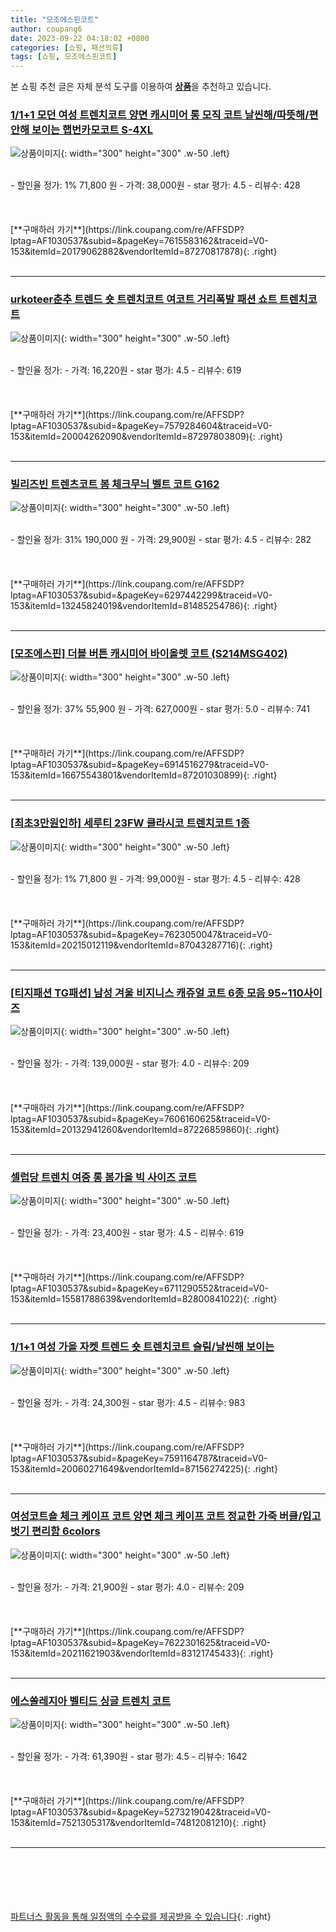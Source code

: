 ```yaml
---
title: "모조에스핀코트"
author: coupang6
date: 2023-09-22 04:18:02 +0800
categories: [쇼핑, 패션의류]
tags: [쇼핑, 모조에스핀코트]
---
```


본 쇼핑 추천 글은 자체 분석 도구를 이용하여 [**상품**](https://link.coupang.com/a/bao1ui)을 추천하고 있습니다.

### [1/1+1 모던 여성 트렌치코트 양면 캐시미어 롱 모직 코트 날씬해/따뜻해/편안해 보이는 햅번카모코트 S-4XL](https://link.coupang.com/re/AFFSDP?lptag=AF1030537&subid=&pageKey=7615583162&traceid=V0-153&itemId=20179062882&vendorItemId=87270817878)

![상품이미지](https://thumbnail9.coupangcdn.com/thumbnails/remote/230x230ex/image/vendor_inventory/a4b9/9df7afb77a700670b79d6351f80334ef6c928c3d9f26bc33c117aebb6a36.jpg){: width="300" height="300" .w-50 .left}


<br>
- 할인율 정가: 1%  71,800   원
- 가격: 38,000원
- star 평가: 4.5
- 리뷰수: 428
<br>
<br>
<br>
<br>
[**구매하러 가기**](https://link.coupang.com/re/AFFSDP?lptag=AF1030537&subid=&pageKey=7615583162&traceid=V0-153&itemId=20179062882&vendorItemId=87270817878){: .right}
<br>
<br>

---

### [urkoteer춘추 트렌드 숏 트렌치코트 여코트 거리폭발 패션 쇼트 트렌치코트](https://link.coupang.com/re/AFFSDP?lptag=AF1030537&subid=&pageKey=7579284604&traceid=V0-153&itemId=20004262090&vendorItemId=87297803809)

![상품이미지](https://thumbnail9.coupangcdn.com/thumbnails/remote/230x230ex/image/vendor_inventory/6e31/23328da4b1fc8519b3f307bf8a68f5b0a0e2e4a6a0acd242b272e6925f93.jpg){: width="300" height="300" .w-50 .left}


<br>
- 할인율 정가: 
- 가격: 16,220원
- star 평가: 4.5
- 리뷰수: 619
<br>
<br>
<br>
<br>
[**구매하러 가기**](https://link.coupang.com/re/AFFSDP?lptag=AF1030537&subid=&pageKey=7579284604&traceid=V0-153&itemId=20004262090&vendorItemId=87297803809){: .right}
<br>
<br>

---

### [빌리즈빈 트렌츠코트 봄 체크무늬 벨트 코트 G162](https://link.coupang.com/re/AFFSDP?lptag=AF1030537&subid=&pageKey=6297442299&traceid=V0-153&itemId=13245824019&vendorItemId=81485254786)

![상품이미지](https://thumbnail8.coupangcdn.com/thumbnails/remote/230x230ex/image/vendor_inventory/64c1/955d530bb56d82bab4a0420386969a16146e42ae4ee02f58087e78abf2c2.jpeg){: width="300" height="300" .w-50 .left}


<br>
- 할인율 정가: 31%  190,000   원
- 가격: 29,900원
- star 평가: 4.5
- 리뷰수: 282
<br>
<br>
<br>
<br>
[**구매하러 가기**](https://link.coupang.com/re/AFFSDP?lptag=AF1030537&subid=&pageKey=6297442299&traceid=V0-153&itemId=13245824019&vendorItemId=81485254786){: .right}
<br>
<br>

---

### [[모조에스핀] 더블 버튼 캐시미어 바이올렛 코트 (S214MSG402)](https://link.coupang.com/re/AFFSDP?lptag=AF1030537&subid=&pageKey=6914516279&traceid=V0-153&itemId=16675543801&vendorItemId=87201030899)

![상품이미지](https://thumbnail10.coupangcdn.com/thumbnails/remote/230x230ex/image/vendor_inventory/3e13/2bd2a88ac96099e8814fdf5bc487f20b86297b2b398ac810a6bcd0f40383.jpg){: width="300" height="300" .w-50 .left}


<br>
- 할인율 정가: 37%  55,900   원
- 가격: 627,000원
- star 평가: 5.0
- 리뷰수: 741
<br>
<br>
<br>
<br>
[**구매하러 가기**](https://link.coupang.com/re/AFFSDP?lptag=AF1030537&subid=&pageKey=6914516279&traceid=V0-153&itemId=16675543801&vendorItemId=87201030899){: .right}
<br>
<br>

---

### [[최초3만원인하] 세루티 23FW 클라시코 트렌치코트 1종](https://link.coupang.com/re/AFFSDP?lptag=AF1030537&subid=&pageKey=7623050047&traceid=V0-153&itemId=20215012119&vendorItemId=87043287716)

![상품이미지](https://thumbnail8.coupangcdn.com/thumbnails/remote/230x230ex/image/vendor_inventory/c540/bf12a5019ed6d9e9998dd10e6b2ac201f2d33bb5bfbe620a8128711ec93d.jpg){: width="300" height="300" .w-50 .left}


<br>
- 할인율 정가: 1%  71,800   원
- 가격: 99,000원
- star 평가: 4.5
- 리뷰수: 428
<br>
<br>
<br>
<br>
[**구매하러 가기**](https://link.coupang.com/re/AFFSDP?lptag=AF1030537&subid=&pageKey=7623050047&traceid=V0-153&itemId=20215012119&vendorItemId=87043287716){: .right}
<br>
<br>

---

### [[티지패션 TG패션] 남성 겨울 비지니스 캐쥬얼 코트 6종 모음 95~110사이즈](https://link.coupang.com/re/AFFSDP?lptag=AF1030537&subid=&pageKey=7606160625&traceid=V0-153&itemId=20132941260&vendorItemId=87226859860)

![상품이미지](https://thumbnail6.coupangcdn.com/thumbnails/remote/230x230ex/image/vendor_inventory/4a3f/7b72454b9c559bdd3b9a2c17d9c21f50f4298dad1194ce39bf71f91c1fdd.jpg){: width="300" height="300" .w-50 .left}


<br>
- 할인율 정가: 
- 가격: 139,000원
- star 평가: 4.0
- 리뷰수: 209
<br>
<br>
<br>
<br>
[**구매하러 가기**](https://link.coupang.com/re/AFFSDP?lptag=AF1030537&subid=&pageKey=7606160625&traceid=V0-153&itemId=20132941260&vendorItemId=87226859860){: .right}
<br>
<br>

---

### [셀럽당 트렌치 여중 롱 봄가을 빅 사이즈 코트](https://link.coupang.com/re/AFFSDP?lptag=AF1030537&subid=&pageKey=6711290552&traceid=V0-153&itemId=15581788639&vendorItemId=82800841022)

![상품이미지](https://thumbnail10.coupangcdn.com/thumbnails/remote/230x230ex/image/vendor_inventory/3667/9cc0ccaa83b9aeb9f4b3d6b2fa458e80a8bd3564ccd237e9f634e040c9ef.png){: width="300" height="300" .w-50 .left}


<br>
- 할인율 정가: 
- 가격: 23,400원
- star 평가: 4.5
- 리뷰수: 619
<br>
<br>
<br>
<br>
[**구매하러 가기**](https://link.coupang.com/re/AFFSDP?lptag=AF1030537&subid=&pageKey=6711290552&traceid=V0-153&itemId=15581788639&vendorItemId=82800841022){: .right}
<br>
<br>

---

### [1/1+1 여성 가을 자켓 트렌드 숏 트렌치코트 슬림/날씬해 보이는](https://link.coupang.com/re/AFFSDP?lptag=AF1030537&subid=&pageKey=7591164787&traceid=V0-153&itemId=20060271649&vendorItemId=87156274225)

![상품이미지](https://thumbnail7.coupangcdn.com/thumbnails/remote/230x230ex/image/vendor_inventory/0c85/d6092caebcb0d4841f379c8558d0d721b0a3867b3ff4207553fd433a5c81.jpg){: width="300" height="300" .w-50 .left}


<br>
- 할인율 정가: 
- 가격: 24,300원
- star 평가: 4.5
- 리뷰수: 983
<br>
<br>
<br>
<br>
[**구매하러 가기**](https://link.coupang.com/re/AFFSDP?lptag=AF1030537&subid=&pageKey=7591164787&traceid=V0-153&itemId=20060271649&vendorItemId=87156274225){: .right}
<br>
<br>

---

### [여성코트숄 체크 케이프 코트 양면 체크 케이프 코트 정교한 가죽 버클/입고 벗기 편리함 6colors](https://link.coupang.com/re/AFFSDP?lptag=AF1030537&subid=&pageKey=7622301625&traceid=V0-153&itemId=20211621903&vendorItemId=83121745433)

![상품이미지](https://thumbnail7.coupangcdn.com/thumbnails/remote/230x230ex/image/vendor_inventory/2be3/d1296ba68230ee9277e604bb18a742ad7645311aae00684bd955ded02afb.png){: width="300" height="300" .w-50 .left}


<br>
- 할인율 정가: 
- 가격: 21,900원
- star 평가: 4.0
- 리뷰수: 209
<br>
<br>
<br>
<br>
[**구매하러 가기**](https://link.coupang.com/re/AFFSDP?lptag=AF1030537&subid=&pageKey=7622301625&traceid=V0-153&itemId=20211621903&vendorItemId=83121745433){: .right}
<br>
<br>

---

### [에스쏠레지아 벨티드 싱글 트렌치 코트](https://link.coupang.com/re/AFFSDP?lptag=AF1030537&subid=&pageKey=5273219042&traceid=V0-153&itemId=7521305317&vendorItemId=74812081210)

![상품이미지](https://thumbnail9.coupangcdn.com/thumbnails/remote/230x230ex/image/retail/images/2021/04/01/10/9/af79f61d-c363-47da-8d64-d25918b73f00.jpg){: width="300" height="300" .w-50 .left}


<br>
- 할인율 정가: 
- 가격: 61,390원
- star 평가: 4.5
- 리뷰수: 1642
<br>
<br>
<br>
<br>
[**구매하러 가기**](https://link.coupang.com/re/AFFSDP?lptag=AF1030537&subid=&pageKey=5273219042&traceid=V0-153&itemId=7521305317&vendorItemId=74812081210){: .right}
<br>
<br>

---
<br><br><br><br><br> [파트너스 활동을 통해 일정액의 수수료를 제공받을 수 있습니다](https://link.coupang.com/a/bao1ui){: .right}